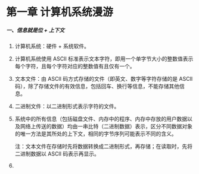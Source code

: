 # 第一章 计算机系统漫游

##### 一、信息就是位 + 上下文

1. 计算机系统：硬件 + 系统软件。

2. 计算机系统使用 ASCII 标准表示文本字符，即用一个单字节大小的整数值表示每个字符，且每个字符对应的整数值有且仅有一个。

3. 文本文件：由 ASCII 码方式存储的文件（即英文、数字等字符存储的是 ASCII 码），除了存储文件的有效信息，包括回车、换行等信息，不能存储其他信息。

4. 二进制文件：以二进制形式表示字符的文件。

5. 系统中的所有信息（包括磁盘文件、内存中的程序、内存中存放的用户数据以及网络上传送的数据）均由一串比特（二进制数据）表示，区分不同数据对象的唯一方法是其所处的上下文，相同的字节序列可能表示不同的含义。

   注：文本文件在存储时先将数据转换成二进制形式，再存储；在读取时，先将二进制数据以 ASCII 码表示再显示。

6. 
